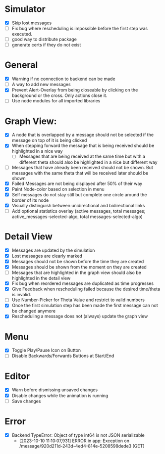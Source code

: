 # Simulator
- [x] Skip lost messages
- [ ] Fix bug where rescheduling is impossible before the first step was executed. 
- [ ] good way to distribute package
- [ ] generate certs if they do not exist

# General
- [x] Warning if no connection to backend can be made
- [ ] A way to add new messages
- [x] Prevent Alert-Overlay from being closeable by clicking on the background or the cross. Only actions close it.
- [ ] Use node modules for all imported libraries

# Graph View:
- [x] A node that is overlapped by a message should not be selected if the message on top of it is being clicked 
- [x] When stepping forward the message that is being received should be highlighted in a nice way
  - [ ] Messages that are being received at the same time but with a different theta should also be highlighted in a nice but different way
- [ ] Messages that have already been received should not be shown. But messages with the same theta that will be received later should be shown
- [x] Failed Messages are not being displayed after 50% of their way
- [x] Paint Node-color based on selection in menu
- [x] Self messages do not stay still but complete one circle around the border of its node
- [x] Visually distinguish between unidirectional and bidirectional links
- [ ] Add optional statistics overlay (active messages, total messages; active_messages-selected-algo, total messages-selected-algo)

# Detail View
- [x] Messages are updated by the simulation
- [x] Lost messages are clearly marked
- [x] Messages should not be shown before the time they are created
- [x] Messages should be shown from the moment on they are created
- [ ] Messages that are highlighted in the graph view should also be highlighted in the detail view
- [x] Fix bug when reordered messages are duplicated as time progresses
- [x] Give Feedback when rescheduling failed because the desired time/theta is invalid.
- [ ] Use Number-Picker for Theta Value and restrict to valid numbers
- [x] Once the first simulation step has been made the first message can not be changed anymore
- [x] Rescheduling a message does not (always) update the graph view

# Menu
- [x] Toggle Play/Pause Icon on Button
- [ ] Disable Backwards/Forwards Buttons at Start/End

# Editor
- [x] Warn before dismissing unsaved changes
- [x] Disable changes while the animation is running
- [ ] Save changes

# Error
- [x] Backend TypeError: Object of type int64 is not JSON serializable
  - [2023-10-10 11:10:07,931] ERROR in app: Exception on /message/920d211d-243d-4ed4-814e-5208598dede3 [GET]

